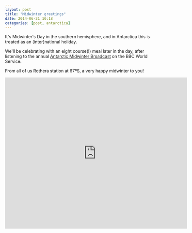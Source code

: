 ```yaml
---
layout: post
title: "Midwinter greetings"
date: 2014-06-21 10:18
categories: [post, antarctica]
---
```


It's Midwinter's Day in the southern hemisphere, and in Antarctica this is treated as an (inter)national holiday.

We'll be celebrating with an eight course(!) meal later in the day, after listening to the annual [Antarctic Midwinter Broadcast](http://www.bbc.co.uk/programmes/p021bmjc) on the BBC World Service.

From all of us Rothera station at 67ºS, a very happy midwinter to you!

<iframe width="600" height="500" frameborder="0" src="http://www.bbc.co.uk/emp/embed/smpEmbed.html?playlist=http%3A%2F%2Fwww.bbc.co.uk%2Fiplayer%2Fplaylist%2Fp021bmjc&title=Antarctic%20Midwinter%20Broadcast%3A%20Listen%20to%20the%20Antartic%20Midwinter%20Broadcast&product=iplayer"></iframe>
